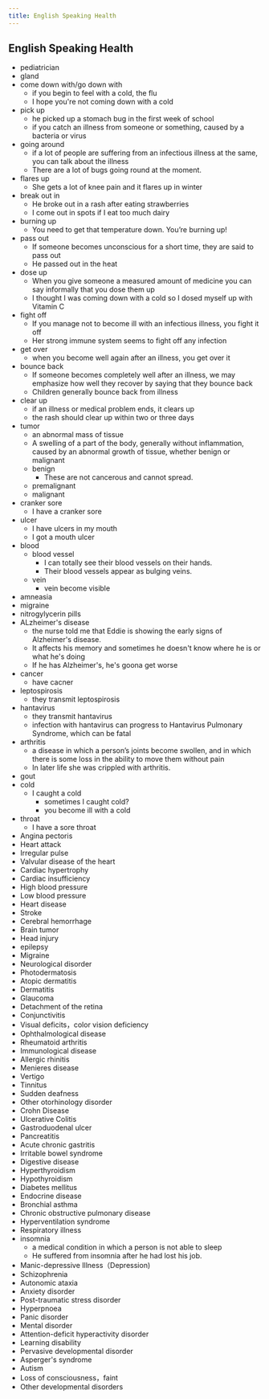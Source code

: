 ```yaml
---
title: English Speaking Health
---
```


## English Speaking Health
* pediatrician
* gland
* come down with/go down with
    * if you begin to feel with a cold, the flu
    * I hope you're not coming down with a cold
* pick up
    * he picked up a stomach bug in the first week of school
    * if you catch an illness from someone or something, caused by a bacteria or virus
* going around
    * if a lot of people are suffering from an infectious illness at the same, you can talk about the illness
    * There are a lot of bugs going round at the moment.
* flares up
    * She gets a lot of knee pain and it flares up in winter
* break out in
    * He broke out in a rash after eating strawberries
    * I come out in spots if I eat too much dairy
* burning up
    * You need to get that temperature down. You’re burning up!
* pass out
    * If someone becomes unconscious for a short time, they are said to pass out
    * He passed out in the heat
* dose  up
    * When you give someone a measured amount of medicine you can say informally that you dose them up
    * I thought I was coming down with a cold so I dosed myself up with Vitamin C
* fight off
    * If you manage not to become ill with an infectious illness, you fight it off
    * Her strong immune system seems to fight off any infection
* get over
    * when you become well again after an illness, you get over it
* bounce back
    * If someone becomes completely well after an illness, we may emphasize how well they recover by saying that they bounce back
    * Children generally bounce back from illness
* clear up
    * if an illness or medical problem ends, it clears up
    * the rash should clear up within two or three days
* tumor
    * an abnormal mass of tissue
    * A swelling of a part of the body, generally without inflammation, caused by an abnormal growth of tissue, whether benign or malignant
    * benign
        * These are not cancerous and cannot spread.
    * premalignant
    * malignant
* cranker sore
    * I have a cranker sore
* ulcer
    * I have ulcers in my mouth
    * I got a mouth ulcer
* blood
    * blood vessel
        * I can totally see their blood vessels on their hands.
        * Their blood vessels appear as bulging veins.
    * vein
        * vein become visible
* amneasia
* migraine
* nitrogylycerin pills
* ALzheimer's disease
    * the nurse told me that Eddie is showing the early signs of Alzheimer's disease.
    * It affects his memory and sometimes he doesn't know where he is or what he's doing
    * If he has Alzheimer's, he's goona get worse
* cancer
    * have cacner
* leptospirosis
    * they transmit leptospirosis
* hantavirus
    * they transmit hantavirus
    * infection with hantavirus can progress to Hantavirus Pulmonary Syndrome, which can be fatal
* arthritis
    * a disease in which a person’s joints become swollen, and in which there is some loss in the ability to move them without pain
    * In later life she was crippled with arthritis.
* gout
* cold
    * I caught a cold 
        * sometimes I caught cold?
        * you become ill with a cold
* throat
    * I have a sore throat
* Angina pectoris 
* Heart attack
* Irregular pulse
* Valvular disease of the heart
* Cardiac hypertrophy
* Cardiac insufficiency
* High blood pressure
* Low blood pressure
* Heart disease
* Stroke
* Cerebral hemorrhage
* Brain tumor
* Head injury
* epilepsy
* Migraine
* Neurological disorder
* Photodermatosis
* Atopic dermatitis
* Dermatitis
* Glaucoma
* Detachment of the retina
* Conjunctivitis
* Visual deficits，color vision deficiency
* Ophthalmological disease
* Rheumatoid arthritis
* Immunological disease
* Allergic rhinitis
* Menieres disease
* Vertigo
* Tinnitus
* Sudden deafness
* Other otorhinology disorder
* Crohn Disease
* Ulcerative Colitis
* Gastroduodenal ulcer
* Pancreatitis
* Acute chronic gastritis
* Irritable bowel syndrome
* Digestive disease
* Hyperthyroidism
* Hypothyroidism
* Diabetes mellitus
* Endocrine disease
* Bronchial asthma
* Chronic obstructive pulmonary disease
* Hyperventilation syndrome
* Respiratory illness
* insomnia
    * a medical condition in which a person is not able to sleep
    * He suffered from insomnia after he had lost his job.
* Manic-depressive Illness（Depression)
* Schizophrenia
* Autonomic ataxia
* Anxiety disorder
* Post-traumatic stress disorder
* Hyperpnoea
* Panic disorder
* Mental disorder
* Attention-deficit hyperactivity disorder
* Learning disability
* Pervasive developmental disorder
* Asperger's syndrome
* Autism
* Loss of consciousness，faint
* Other developmental disorders
